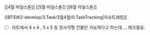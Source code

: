 
[[4월 마일스톤]]
[[5월 마일스톤]]
[[6월 마일스톤]]

[[BTSW2-develop/3.Task/3월4월/0.TaskTracking|이슈트래킹]] 


- [ ] 아트에서 4 x 4 , 5 x 5  등 정사각형 건물만 가능하다고 하는데.... 체크필요.